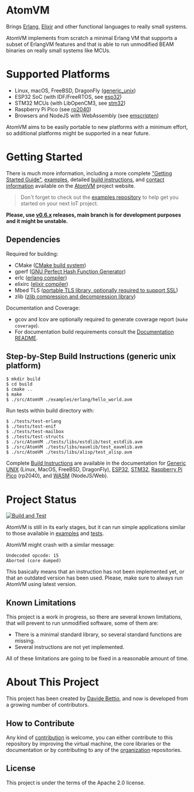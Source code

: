 <!---
  Copyright 2017-2021 Davide Bettio <davide@uninstall.it>

  SPDX-License-Identifier: Apache-2.0 OR LGPL-2.1-or-later
-->

AtomVM
===========

Brings [Erlang](https://www.erlang.org/), [Elixir](https://elixir-lang.org/) and other functional
languages to really small systems.

AtomVM implements from scratch a minimal Erlang VM that supports a subset of ErlangVM features and that is able to run unmodified BEAM binaries on really small systems like MCUs.

Supported Platforms
===================

* Linux, macOS, FreeBSD, DragonFly ([generic_unix](https://www.atomvm.net/doc/main/getting-started-guide.html#getting-started-on-the-generic-unix-platform))
* ESP32 SoC (with IDF/FreeRTOS, see [esp32](https://www.atomvm.net/doc/main/getting-started-guide.html#getting-started-on-the-esp32-platform))
* STM32 MCUs (with LibOpenCM3, see [stm32](https://www.atomvm.net/doc/main/getting-started-guide.html#getting-started-on-the-stm32-platform))
* Raspberry Pi Pico (see [rp2040](https://www.atomvm.net/doc/main/getting-started-guide.html#getting-started-on-the-raspberry-pi-pico-platform))
* Browsers and NodeJS with WebAssembly (see [emscripten](https://www.atomvm.net/doc/main/getting-started-guide.html#getting-started-with-atomvm-webassembly))

AtomVM aims to be easily portable to new platforms with a minimum effort, so additional platforms
might be supported in a near future.

Getting Started
===============
There is much more information, including a more complete
["Getting Started Guide"](https://www.atomvm.net/doc/main/getting-started-guide.html),
[examples](https://www.atomvm.net/sample-code),
detailed [build instructions](https://www.atomvm.net/doc/main/build-instructions.html),
and [contact information](https://www.atomvm.net/contact) available on the
[AtomVM](https://atomvm.net) project website.

>Don't forget to check out the [examples repository](https://github.com/atomvm/atomvm_examples) to
>help get you started on your next IoT project.

**Please, use [v0.6.x](https://github.com/atomvm/AtomVM/tree/release-0.6) releases, main branch
is for development purposes and it might be unstable.**

Dependencies
------------

Required for building:
* CMake ([CMake build system](https://cmake.org/))
* gperf ([GNU Perfect Hash Function Generator](https://www.gnu.org/software/gperf/manual/gperf.html))
* erlc ([erlang compiler](https://www.erlang.org/))
* elixirc ([elixir compiler](https://elixir-lang.org))
* Mbed TLS ([portable TLS library, optionally required to support SSL](https://www.trustedfirmware.org/projects/mbed-tls/))
* zlib ([zlib compression and decompression library](https://zlib.net/))

Documentation and Coverage:
* gcov and lcov are optionally required to generate coverage report (`make coverage`).
* For documentation build requirements consult the [Documentation README](doc/README.md).

Step-by-Step Build Instructions (generic unix platform)
-------------------------------------------------------

```
$ mkdir build
$ cd build
$ cmake ..
$ make
$ ./src/AtomVM ./examples/erlang/hello_world.avm
```

Run tests within build directory with:
```
$ ./tests/test-erlang
$ ./tests/test-enif
$ ./tests/test-mailbox
$ ./tests/test-structs
$ ./src/AtomVM ./tests/libs/estdlib/test_estdlib.avm
$ ./src/AtomVM ./tests/libs/eavmlib/test_eavmlib.avm
$ ./src/AtomVM ./tests/libs/alisp/test_alisp.avm
```

Complete [Build Instructions](https://www.atomvm.net/doc/main/build-instructions.html) are
available in the documentation for
[Generic UNIX](https://www.atomvm.net/doc/main/build-instructions.html) (Linux, MacOS, FreeBSD, DragonFly),
[ESP32](https://www.atomvm.net/doc/main/build-instructions.html#building-for-esp32),
[STM32](https://www.atomvm.net/doc/main/build-instructions.html#building-for-stm32),
[Raspberry Pi Pico](https://www.atomvm.net/doc/main/build-instructions.html#building-for-raspberry-pi-pico)
(rp2040), and
[WASM](https://www.atomvm.net/doc/main/build-instructions.html#building-for-nodejs-web) (NodeJS/Web).

Project Status
==============

[![Build and Test](https://github.com/atomvm/AtomVM/actions/workflows/build-and-test.yaml/badge.svg?branch=main)](https://github.com/atomvm/AtomVM/actions/workflows/build-and-test.yaml)

AtomVM is still in its early stages, but it can run simple applications similar to those available
in [examples](examples/) and [tests](tests/).

AtomVM might crash with a similar message:
```
Undecoded opcode: 15
Aborted (core dumped)
```
This basically means that an instruction has not been implemented yet, or that an outdated version has been used. Please, make sure to always run AtomVM using latest version.

Known Limitations
-----------------
This project is a work in progress, so there are several known limitations, that will prevent to run unmodified software, some of them are:
* There is a minimal standard library, so several standard functions are missing.
* Several instructions are not yet implemented.

All of these limitations are going to be fixed in a reasonable amount of time.

About This Project
==================
This project has been created by [Davide Bettio](https://github.com/bettio/), and now is developed
from a growing number of contributors.

How to Contribute
-----------------
Any kind of [contribution](CONTRIBUTING.md) is welcome, you can either contribute to this repository
by improving the virtual machine, the core libraries or the documentation or by contributing to any
of the [organization](https://github.com/atomvm) repositories.

License
-------
This project is under the terms of the Apache 2.0 license.
